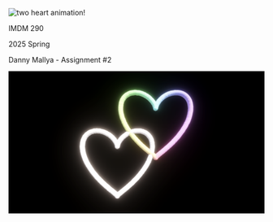 ![two heart animation!]([https://github.com/user-attachments/assets/f0c91918-60bf-4130-a0e5-c473b6071378](https://github.com/ph4nT0m-d4n1/IMDM290-2025S/blob/main/ScreenCaptures/recording.gif))

IMDM 290 

2025 Spring

Danny Mallya - Assignment #2

![two hearts](https://github.com/ph4nT0m-d4n1/IMDM290-2025S/blob/main/ScreenCaptures/screenshot.png)

